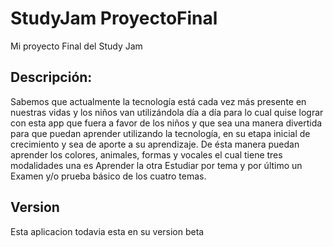 # StudyJam ProyectoFinal
Mi proyecto Final del Study Jam


## Descripción: 

Sabemos que actualmente la tecnología está cada vez más presente en nuestras vidas y los niños van utilizándola día a día para lo cual quise lograr con esta app que fuera a favor de los niños y que sea una manera divertida para que puedan aprender utilizando la tecnología, en su etapa inicial de crecimiento y sea de aporte a su aprendizaje.
De ésta manera puedan aprender los colores, animales, formas y vocales el cual tiene tres modalidades una es Aprender la otra Estudiar por tema y por último un Examen y/o prueba básico de los cuatro temas.

## Version
 Esta aplicacion todavia esta en su version beta 
